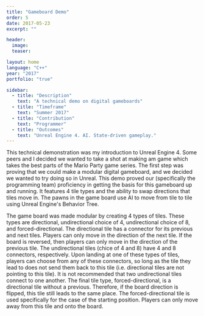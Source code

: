 ```yaml
---
title: "Gameboard Demo"
order: 5
date: 2017-05-23
excerpt: ""

header:
  image: 
  teaser: 

layout: home
language: "C++"
year: "2017"
portfolio: "true"

sidebar:
  - title: "Description"
    text: "A technical demo on digital gameboards"
  - title: "Timeframe"
    text: "Summer 2017"
  - title: "Contribution"
    text: "Programmer"
  - title: "Outcomes"
    text: "Unreal Engine 4. AI. State-driven gameplay."
---
```


This technical demonstration was my introduction to Unreal Engine 4. Some peers and I decided we wanted to take a shot at making am game which takes the best parts of the Mario Party game series. The first step was proving that we could make a modular digital gameboard, and we decided we wanted to try doing so in Unreal. This demo proved our (specifically the programming team) proficiency in getting the basis for this gameboard up and running. It features 4 tile types and the ability to swap directions that tiles move in. The pawns in the game board use AI to move from tile to tile using Unreal Engine's Behavior Tree.

The game board was made modular by creating 4 types of tiles. These types are directional, undirectional choice of 4, undirectional choice of 8, and forced-directional. The directional tile has a connector for its previous and next tiles. Players can only move in the direction of the next tile. If the board is reversed, then players can only move in the direction of the previous tile. The undirectional tiles (chice of 4 and 8) have 4 and 8 connectors, respectively. Upon landing at one of these types of tiles, players can choose from any of these connectors, so long as the tile they lead to does not send them back to this tile (i.e. directional tiles are not pointing to this tile). It is not recommended that two undirectional tiles connect to one another. The final tile type, forced-directional, is a directional tile without a previous. Therefore, if the board direction is flipped, this tile still leads to the same place. The forced-directional tile is used specifically for the case of the starting position. Players can only move away from this tile and onto the board.
